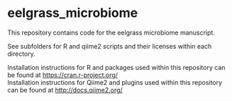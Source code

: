 # eelgrass_microbiome

This repository contains code for the eelgrass microbiome manuscript. 

See subfolders for R and qiime2 scripts and their licenses within each directory.

Installation instructions for R and packages used within this repository can be found at https://cran.r-project.org/  
Installation instructions for Qiime2 and plugins used within this repository can be found at http://docs.qiime2.org/

